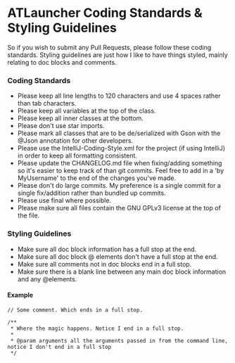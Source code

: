 ATLauncher Coding Standards & Styling Guidelines
====================================

So if you wish to submit any Pull Requests, please follow these coding standards. Styling guidelines are just how I like to have things styled, mainly relating to doc blocks and comments.

### Coding Standards

+ Please keep all line lengths to 120 characters and use 4 spaces rather than tab characters.
+ Please keep all variables at the top of the class.
+ Please keep all inner classes at the bottom.
+ Please don't use star imports.
+ Please mark all classes that are to be de/serialized with Gson with the @Json annotation for other developers.
+ Please use the IntelliJ-Coding-Style.xml for the project (if using IntelliJ) in order to keep all formatting consistent.
+ Please update the CHANGELOG.md file when fixing/adding something so it's easier to keep track of than git commits. Feel free to add in a 'by MyUsername' to the end of the changes you've made.
+ Please don't do large commits. My preference is a single commit for a single fix/addition rather than bundled up commits.
+ Please use final where possible.
+ Please make sure all files contain the GNU GPLv3 license at the top of the file.

### Styling Guidelines

+ Make sure all doc block information has a full stop at the end.
+ Make sure all doc block @ elements don't have a full stop at the end.
+ Make sure all comments not in doc blocks end in a full stop.
+ Make sure there is a blank line between any main doc block information and any @elements.

#### Example
    // Some comment. Which ends in a full stop.

    /**
     * Where the magic happens. Notice I end in a full stop.
     *
     * @param arguments all the arguments passed in from the command line, notice I don't end in a full stop
     */
